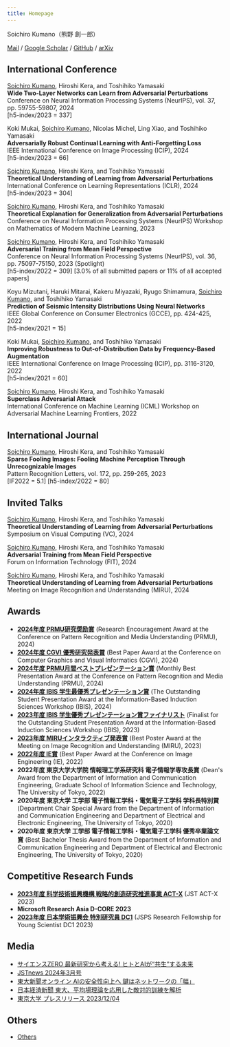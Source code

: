 ```yaml
---
title: Homepage
---
```


Soichiro Kumano（熊野 創一郎）

[Mail](mailto:kumano0204@gmail.com) / [Google Scholar](https://scholar.google.com/citations?user=2G-XnwMAAAAJ) / [GitHub](https://github.com/s-kumano) / [arXiv](https://arxiv.org/search/cs?query=Soichiro+Kumano&searchtype=author)

## International Conference
<ins>Soichiro Kumano</ins>, Hiroshi Kera, and Toshihiko Yamasaki  
**Wide Two-Layer Networks can Learn from Adversarial Perturbations**  
Conference on Neural Information Processing Systems (NeurIPS), vol. 37, pp. 59755-59807, 2024  
[h5-index/2023 = 337]
<!-- Dec. 9-15 -->

Koki Mukai, <ins>Soichiro Kumano</ins>, Nicolas Michel, Ling Xiao, and Toshihiko Yamasaki  
**Adversarially Robust Continual Learning with Anti-Forgetting Loss**  
IEEE International Conference on Image Processing (ICIP), 2024  
[h5-index/2023 = 66]
<!-- Oct. 27-30 -->

<ins>Soichiro Kumano</ins>, Hiroshi Kera, and Toshihiko Yamasaki  
**Theoretical Understanding of Learning from Adversarial Perturbations**  
International Conference on Learning Representations (ICLR), 2024  
[h5-index/2023 = 304]
<!-- May 7-11 -->

<ins>Soichiro Kumano</ins>, Hiroshi Kera, and Toshihiko Yamasaki  
**Theoretical Explanation for Generalization from Adversarial Perturbations**  
Conference on Neural Information Processing Systems (NeurIPS) Workshop on Mathematics of Modern Machine Learning, 2023
<!-- Dec. 10-16 -->

<ins>Soichiro Kumano</ins>, Hiroshi Kera, and Toshihiko Yamasaki  
**Adversarial Training from Mean Field Perspective**  
Conference on Neural Information Processing Systems (NeurIPS), vol. 36, pp. 75097-75150, 2023 (Spotlight)  
[h5-index/2022 = 309] [3.0% of all submitted papers or 11% of all accepted papers]
<!-- Dec. 10-16 -->

Koyu Mizutani, Haruki Mitarai, Kakeru Miyazaki, Ryugo Shimamura, <ins>Soichiro Kumano</ins>, and Toshihiko Yamasaki  
**Prediction of Seismic Intensity Distributions Using Neural Networks**  
IEEE Global Conference on Consumer Electronics (GCCE), pp. 424-425, 2022  
[h5-index/2021 = 15]
<!-- Oct. 18-21 -->

Koki Mukai, <ins>Soichiro Kumano</ins>, and Toshihiko Yamasaki  
**Improving Robustness to Out-of-Distribution Data by Frequency-Based Augmentation**  
IEEE International Conference on Image Processing (ICIP), pp. 3116-3120, 2022  
[h5-index/2021 = 60]
<!-- Oct. 16-19 -->

<ins>Soichiro Kumano</ins>, Hiroshi Kera, and Toshihiko Yamasaki  
**Superclass Adversarial Attack**  
International Conference on Machine Learning (ICML) Workshop on Adversarial Machine Learning Frontiers, 2022
<!-- Jul. 17-23 -->

## International Journal
<ins>Soichiro Kumano</ins>, Hiroshi Kera, and Toshihiko Yamasaki  
**Sparse Fooling Images: Fooling Machine Perception Through Unrecognizable Images**  
Pattern Recognition Letters, vol. 172, pp. 259-265, 2023  
[IF2022 = 5.1] [h5-index/2022 = 80]
<!-- 10.1016/j.patrec.2023.07.003 -->

## Invited Talks
<ins>Soichiro Kumano</ins>, Hiroshi Kera, and Toshihiko Yamasaki  
**Theoretical Understanding of Learning from Adversarial Perturbations**  
Symposium on Visual Computing (VC), 2024
<!-- Sep. 10-12 -->

<ins>Soichiro Kumano</ins>, Hiroshi Kera, and Toshihiko Yamasaki  
**Adversarial Training from Mean Field Perspective**  
Forum on Information Technology (FIT), 2024
<!-- Sep. 4-6 -->

<ins>Soichiro Kumano</ins>, Hiroshi Kera, and Toshihiko Yamasaki  
**Theoretical Understanding of Learning from Adversarial Perturbations**  
Meeting on Image Recognition and Understanding (MIRU), 2024
<!-- Aug. 6-9 -->

## Awards
- **[2024年度 PRMU研究奨励賞](https://www.ieice.org/iss/prmu/jpn/award_list.html)** (Research Encouragement Award at the Conference on Pattern Recognition and Media Understanding (PRMU), 2024) <!-- 25/05/16 -->
- **[2024年度 CGVI 優秀研究発表賞](https://cgvi.jp/info/bestpapers/#196)** (Best Paper Award at the Conference on Computer Graphics and Visual Informatics (CGVI), 2024) <!-- 24/11/30 -->
- **[2024年度 PRMU月間ベストプレゼンテーション賞](https://www.ieice.org/iss/prmu/jpn/award_list.html)** (Monthly Best Presentation Award at the Conference on Pattern Recognition and Media Understanding (PRMU), 2024) <!-- 24/11/30 -->
- **[2024年度 IBIS 学生最優秀プレゼンテーション賞](https://ibisml.org/ibis2024/awards/)** (The Outstanding Student Presentation Award at the Information-Based Induction Sciences Workshop (IBIS), 2024) <!-- 24/11/07 -->
- **[2023年度 IBIS 学生優秀プレゼンテーション賞ファイナリスト](https://ibisml.org/ibis2023/awards/)** (Finalist for the Outstanding Student Presentation Award at the Information-Based Induction Sciences Workshop (IBIS), 2023) <!-- 23/11/01 -->
- **[2023年度 MIRUインタラクティブ発表賞](https://cvim.ipsj.or.jp/MIRU2023/award/)** (Best Poster Award at the Meeting on Image Recognition and Understanding (MIRU), 2023)
- **[2022年度 IE賞](https://www.ieice.org/iss/ie/jpn/awards.html)** (Best Paper Award at the Conference on Image Engineering (IE), 2022)
- **2022年度 東京大学大学院 情報理工学系研究科 電子情報学専攻長賞** (Dean's Award from the Department of Information and Communication Engineering, Graduate School of Information Science and Technology, The University of Tokyo, 2022)
- **2020年度 東京大学 工学部 電子情報工学科・電気電子工学科 学科⻑特別賞** (Department Chair Special Award from the Department of Information and Communication Engineering and Department of Electrical and Electronic Engineering, The University of Tokyo, 2020)
- **2020年度 東京大学 工学部 電子情報工学科・電気電子工学科 優秀卒業論文賞** (Best Bachelor Thesis Award from the Department of Information and Communication Engineering and Department of Electrical and Electronic Engineering, The University of Tokyo, 2020)

## Competitive Research Funds
- **[2023年度 科学技術振興機構 戦略的創造研究推進事業 ACT-X](https://www.jst.go.jp/kisoken/act-x/application/2023/230919/230919act-x.pdf)** (JST ACT-X 2023)
- **Microsoft Research Asia D-CORE 2023**
- **[2023年度 日本学術振興会 特別研究員 DC1](https://www.jsps.go.jp/file/storage/j-pd/data/list_of_recruits/R5_DC1_saiyou.pdf)** (JSPS Research Fellowship for Young Scientist DC1 2023)

## Media
- [サイエンスZERO 最新研究から考える! ヒトとAIが“共生”する未来](https://www.nhk.jp/p/zero/ts/XK5VKV7V98/episode/te/D72VNJ6Z5E/) <!-- 24/05/26 -->
- [JSTnews 2024年3月号](https://www.jst.go.jp/pr/jst-news/backnumber/2023/202403/pdf/2024_03.pdf) <!-- 24/03/01 -->
- [東大新聞オンライン AIの安全性向上へ 鍵はネットワークの「幅」](https://www.todaishimbun.org/meanfieldtheory_20231229/) <!-- 23/12/29 -->
- [日本経済新聞 東大、平均場理論を応用した敵対的訓練を解析](https://www.nikkei.com/article/DGXZRSP665317_U3A201C2000000/) <!-- 23/12/04 -->
- [東京大学 プレスリリース 2023/12/04](https://www.i.u-tokyo.ac.jp/news/press/2023/202312042335.shtml) <!-- 23/12/04 -->

## Others
<!-- - [Review](./review.md) -->
- [Others](./others.md)
